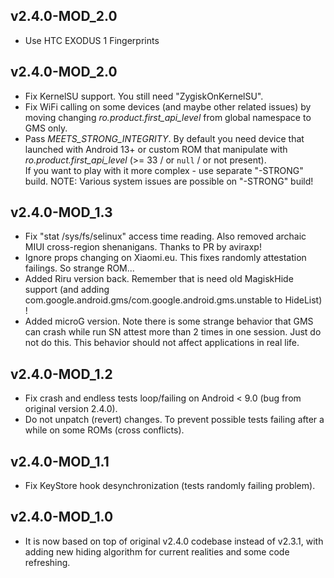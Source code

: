 ## v2.4.0-MOD_2.0
* Use HTC EXODUS 1 Fingerprints

## v2.4.0-MOD_2.0
* Fix KernelSU support. You still need "ZygiskOnKernelSU".
* Fix WiFi calling on some devices (and maybe other related issues) by moving changing *ro.product.first_api_level* from global namespace to GMS only.
* Pass *MEETS_STRONG_INTEGRITY*. By default you need device that launched with Android 13+ or custom ROM that manipulate with *ro.product.first_api_level* (>= 33 / or `null` / or not present).<br/>If you want to play with it more complex - use separate "-STRONG" build. NOTE: Various system issues are possible on "-STRONG" build!

## v2.4.0-MOD_1.3
* Fix "stat /sys/fs/selinux" access time reading. Also removed archaic MIUI cross-region shenanigans. Thanks to PR by aviraxp!
* Ignore props changing on Xiaomi.eu. This fixes randomly attestation failings. So strange ROM...
* Added Riru version back. Remember that is need old MagiskHide support (and adding com.google.android.gms/com.google.android.gms.unstable to HideList) !
* Added microG version. Note there is some strange behavior that GMS can crash while run SN attest more than 2 times in one session. Just do not do this. This behavior should not affect applications in real life.

## v2.4.0-MOD_1.2
* Fix crash and endless tests loop/failing on Android < 9.0 (bug from original version 2.4.0).
* Do not unpatch (revert) changes. To prevent possible tests failing after a while on some ROMs (cross conflicts).

## v2.4.0-MOD_1.1
* Fix KeyStore hook desynchronization (tests randomly failing problem).

## v2.4.0-MOD_1.0
* It is now based on top of original v2.4.0 codebase instead of v2.3.1, with adding new hiding algorithm for current realities and some code refreshing.
